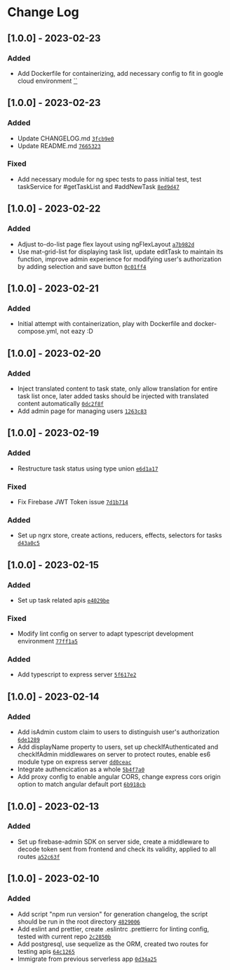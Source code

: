 # Change Log

## [1.0.0] - 2023-02-23

### Added
- Add Dockerfile for containerizing, add necessary config to fit in google cloud environment [``](https://github.com/horus2121/To-Dos/commit/)

## [1.0.0] - 2023-02-23

### Added
- Update CHANGELOG.md [`3fcb9e0`](https://github.com/horus2121/To-Dos/commit/3fcb9e05b77b3fbc2896e7462ae549624818a2cb)
- Update README.md [`7665323`](https://github.com/horus2121/To-Dos/commit/7665323e66a04a7738f868af096014ed073d4b31)

### Fixed
- Add necessary module for ng spec tests to pass initial test, test taskService for #getTaskList and #addNewTask [`8ed9d47`](https://github.com/horus2121/To-Dos/commit/8ed9d4760204202689d7280df2697d6d0ea163c5)

## [1.0.0] - 2023-02-22

### Added
- Adjust to-do-list page flex layout using ngFlexLayout [`a7b982d`](https://github.com/horus2121/To-Dos/commit/a7b982dc248e9872682e6cd35ec6d563f8c41427)
- Use mat-grid-list for displaying task list, update editTask to maintain its function, improve admin experience for modifying user's authorization by adding selection and save button [`0c01ff4`](https://github.com/horus2121/To-Dos/commit/0c01ff48191fb7780df4847d4522811452fb56ee)

## [1.0.0] - 2023-02-21

### Added
- Initial attempt with containerization, play with Dockerfile and docker-compose.yml, not eazy :D

## [1.0.0] - 2023-02-20

### Added
- Inject translated content to task state, only allow translation for entire task list once, later added tasks should be injected with translated content automatically [`0dc2f8f`](https://github.com/horus2121/To-Dos/commit/0dc2f8faa124ec594fd268d7d49fb843071ff704)
- Add admin page for managing users [`1263c83`](https://github.com/horus2121/To-Dos/commit/1263c8352e8338f3d19241db5ee5cd7aa1054878)

## [1.0.0] - 2023-02-19

### Added
- Restructure task status using type union [`e6d1a17`](https://github.com/horus2121/To-Dos/commit/e6d1a1786434a83625dc74022e88e53e07cc99aa)

### Fixed
- Fix Firebase JWT Token issue [`7d1b714`](https://github.com/horus2121/To-Dos/commit/7d1b714f0e784ba38964dc84cbd37a2882fae7de)

### Added
- Set up ngrx store, create actions, reducers, effects, selectors for tasks [`d43a0c5`](https://github.com/horus2121/To-Dos/commit/d43a0c59f9bbe009ad07ee74bde1f91d94fb6fac)

## [1.0.0] - 2023-02-15

### Added
- Set up task related apis [`e4029be`](https://github.com/horus2121/To-Dos/commit/e4029bea359f01294dc6d4fa1bd92a9d2067cf73)

### Fixed
- Modify lint config on server to adapt typescript development environment [`77ff1a5`](https://github.com/horus2121/To-Dos/commit/77ff1a5c6cfbf748f582214a5c7375a5004bede7)

### Added
- Add typescript to express server [`5f617e2`](https://github.com/horus2121/To-Dos/commit/5f617e23a9209021f6177f2747421ac1f1dbdfb8)

## [1.0.0] - 2023-02-14

### Added
- Add isAdmin custom claim to users to distinguish user's authorization [`6de1289`](https://github.com/horus2121/To-Dos/commmit/6de128939d372b8904ffcca08bafd701833e5093)
- Add displayName property to users, set up checkIfAuthenticated and checkIfAdmin middlewares on server to protect routes, enable es6 module type on express server [`dd0ceac`](https://github.com/horus2121/To-Dos/commit/dd0ceac17551e54a9b674a861ae71d8f875540d8)
- Integrate authencication as a whole [`5b4f7a0`](https://github.com/horus2121/To-Dos/commit/5b4f7a075bb99a1d628d2ffcc4c5119eabbbff39)
- Add proxy config to enable angular CORS, change express cors origin option to match angular default port [`6b918cb`](https://github.com/horus2121/To-Dos/commit/6b918cb1edb79f69dfc2a9a896f959f77a34eb9a)

## [1.0.0] - 2023-02-13

### Added
- Set up firebase-admin SDK on server side, create a middleware to decode token sent from frontend and check its validity, applied to all routes [`a52c63f`](https://github.com/horus2121/To-Dos/commit/a52c63fa700bcee56effcee64c38d02c7de5d623)

## [1.0.0] - 2023-02-10

### Added
  
- Add script "npm run version" for generation changelog, the script should be run in the root directory [`4829006`](https://github.com/horus2121/To-Dos/commit/4829006a132bc6e0b4e97d6f85f08b3419c943b4)
- Add eslint and prettier, create .eslintrc .prettierrc for linting config, tested with current repo [`2c2850b`](https://github.com/horus2121/To-Dos/commit/2c2850b9c175d1a08a546fce58845f7fea30df83)
- Add postgresql, use sequelize as the ORM, created two routes for testing apis [`64c1265`](https://github.com/horus2121/To-Dos/commit/64c1265f40bad6b188ff965acb6c718e9262b63d)
- Immigrate from previous serverless app [`0d34a25`](https://github.com/horus2121/To-Dos/commit/0d34a257d20b6efe8a41ee002b5aa9b4c5f5476e)